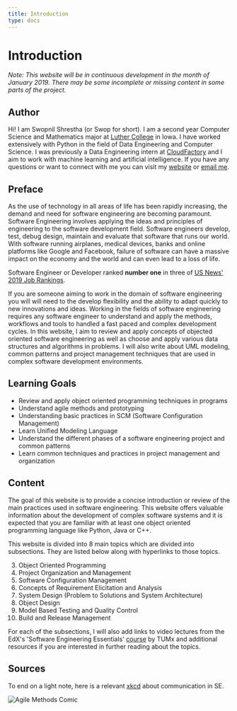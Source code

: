 ```yaml
---
title: Introduction
type: docs
---
```


# Introduction

*Note: This website will be in continuous development in the month of January 2019. There may be some incomplete or missing content in some parts of the project.*

## Author

Hi! I am Swopnil Shrestha (or Swop for short). I am a second year Computer Science and Mathematics major at [Luther College](https://cs.luther.edu) in Iowa. I have worked extensively with Python in the field of Data Engineering and Computer Science. I was previously a Data Engineering intern at [CloudFactory](https://www.cloudfactory.com/) and I aim to work with machine learning and artificial intelligence. If you have any questions or want to connect with me you can visit my [website](https://swopnilnep.github.io) or [email me](mailto:swopnil@pm.me).

## Preface

As the use of technology in all areas of life has been rapidly increasing, the demand and need for software engineering are becoming paramount. Software Engineering involves applying the ideas and principles of engineering to the software development field. Software engineers develop, test, debug design, maintain and evaluate that software that runs our world. With software running airplanes, medical devices, banks and online platforms like Google and Facebook, failure of software can have a massive impact on the economy and the world and can even lead to a loss of life. 

Software Engineer or Developer ranked **number one** in three of [US News' 2019 Job Rankings](https://money.usnews.com/careers/best-jobs/rankings/the-100-best-jobs).

If you are someone aiming to work in the domain of software engineering you will will need to the develop flexibility and the ability to adapt quickly to new innovations and ideas. Working in the fields of software engineering requires any software engineer to understand and apply the methods, workflows and tools to handled a fast paced and complex development cycles. In this website, I aim to review and apply concepts of objected oriented software engineering as well as choose and apply various data structures and algorithms in problems. I will also write about UML modeling, common patterns and project management techniques that are used in complex software development environments.

## Learning Goals

* Review and apply object oriented programming techniques in programs
* Understand agile methods and prototyping
* Understanding basic practices in SCM (Software Configuration Management)
* Learn Unified Modeling Language
* Understand the different phases of a software engineering project and common patterns
* Learn common techniques and practices in project management and organization

## Content

The goal of this website is to provide a concise introduction or review of the main practices used in software engineering. This website offers valuable information about the development of complex software systems and it is expected that you are familiar with at least one object oriented programming language like Python, Java or C++. 

This website is divided into 8 main topics which are divided into subsections. They are listed below along with hyperlinks to those topics.

3. Object Oriented Programming
1. Project Organization and Management
2. Software Configuration Management
4. Concepts of Requirement Elicitation and Analysis
5. System Design (Problem to Solutions and System Architecture)
6. Object Design
7. Model Based Testing and Quality Control
8. Build and Release Management

For each of the subsections, I will also add links to video lectures from the EdX's 'Software Engineering Essentials' [course](https://courses.edx.org/courses/course-v1:TUMx+SEECx+1T2018/course/) by TUMx and additional resources if you are interested in further reading about the topics. 

## Sources

To end on a light note, here is a relevant [xkcd](https://www.xkcd.com) about communication in SE.

![Agile Methods Comic](https://imgs.xkcd.com/comics/communication.png)

